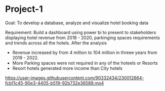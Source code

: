 # Project-1

Goal: To develop a database, analyze and visualize hotel booking data

Requirement:  Build a dashboard using power bi to present to stakeholders displaying hotel revenue from 2018 - 2020, parkinging spaces requirements and trends across all the hotels.
After the analysis
- Revenue increased by from 4 million to 104 million in threee years from 2019 - 2022.
- More Parking spaces were not required in any of the hoteels or Resorts
- Resort hotels generated more income than City hotels

https://user-images.githubusercontent.com/90332434/230012664-fcb11c45-90e3-4405-b519-92b732e36589.mp4



